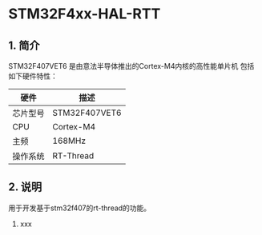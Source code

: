 # STM32F4xx-HAL-RTT

## 1. 简介

STM32F407VET6 是由意法半导体推出的Cortex-M4内核的高性能单片机
包括如下硬件特性：

| 硬件 | 描述 |
| -- | -- |
|芯片型号| STM32F407VET6 |
|CPU| Cortex-M4 |
|主频| 168MHz |
|操作系统| RT-Thread |

## 2. 说明

用于开发基于stm32f407的rt-thread的功能。

1. xxx